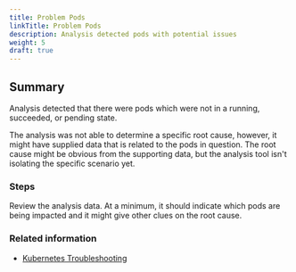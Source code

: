 ```yaml
---
title: Problem Pods
linkTitle: Problem Pods
description: Analysis detected pods with potential issues
weight: 5
draft: true
---
```


## Summary
Analysis detected that there were pods which were not in a running, succeeded, or pending state.

The analysis was not able to determine a specific root cause, however, it might have supplied data that is related to the pods in question.
The root cause might be obvious from the supporting data, but the analysis tool isn't isolating the specific scenario yet.

### Steps
Review the analysis data. At a minimum, it should indicate which pods are being impacted and it might give other clues on the root cause.

### Related information
* [Kubernetes Troubleshooting](https://kubernetes.io/docs/tasks/debug-application-cluster/troubleshooting/)

